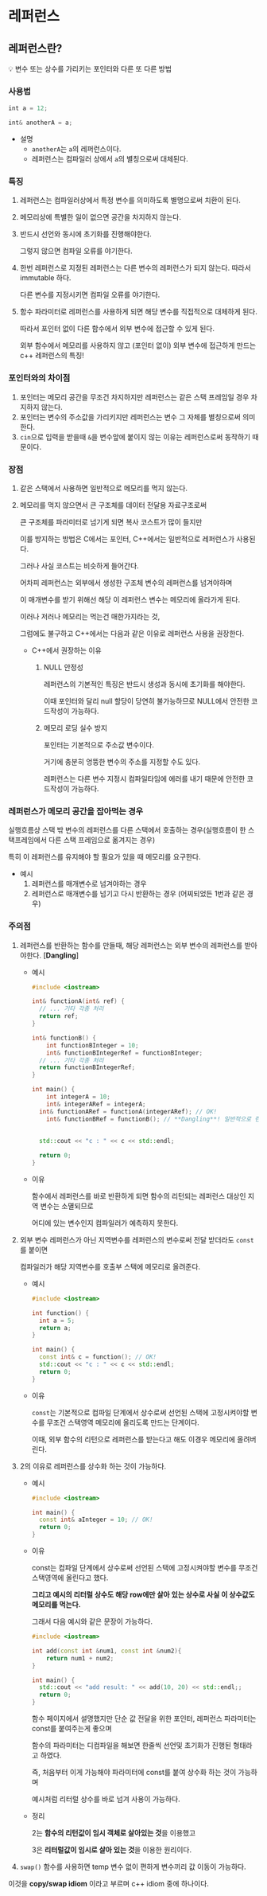 # 레퍼런스

## 레퍼런스란?

<aside>
💡 변수 또는 상수를 가리키는 포인터와 다른 또 다른 방법

</aside>

### 사용법

```jsx
int a = 12;

int& anotherA = a;
```

- 설명
    - `anotherA`는 `a`의 레퍼런스이다.
    - 레퍼런스는 컴파일러 상에서 `a`의 별칭으로써 대체된다.

### 특징

1. 레퍼런스는 컴파일러상에서 특정 변수를 의미하도록 별명으로써 치환이 된다.
2. 메모리상에 특별한 일이 없으면 공간을 차지하지 않는다.
3. 반드시 선언와 동시에 초기화를 진행해야한다.

    그렇지 않으면 컴파일 오류를 야기한다.

4. 한번 레퍼런스로 지정된 레퍼런스는 다른 변수의 레퍼런스가 되지 않는다. 따라서 immutable 하다.

    다른 변수를 지정시키면 컴파일 오류를 야기한다.

5. 함수 파라미터로 레퍼런스를 사용하게 되면 해당 변수를 직접적으로 대체하게 된다.

    따라서 포인터 없이 다른 함수에서 외부 변수에 접근할 수 있게 된다.

    외부 함수에서 메모리를 사용하지 않고 (포인터 없이) 외부 변수에 접근하게 만드는 c++ 레퍼런스의 특징!


### 포인터와의 차이점

1. 포인터는 메모리 공간을 무조건 차지하지만 레퍼런스는 같은 스택 프레임일 경우 차지하지 않는다.
2. 포인터는 변수의 주소값을 가리키지만 레퍼런스는 변수 그 자체를 별칭으로써 의미한다.
3. `cin`으로 입력을 받을때 `&`을 변수앞에 붙이지 않는 이유는 레퍼런스로써 동작하기 때문이다.

### 장점

1. 같은 스택에서 사용하면 일반적으로 메모리를 먹지 않는다.
2. 메모리를 먹지 않으면서 큰 구조체를 데이터 전달용 자료구조로써

    큰 구조체를 파라미터로 넘기게 되면 복사 코스트가 많이 들지만

    이를 방지하는 방법은 C에서는 포인터, C++에서는 일반적으로 레퍼런스가 사용된다.

    그러나 사실 코스트는 비슷하게 들어간다.

    어차피 레퍼런스는 외부에서 생성한 구조체 변수의 레퍼런스를 넘겨야하며

    이 매개변수를 받기 위해선 해당 이 레퍼런스 변수는 메모리에 올라가게 된다.

    이러나 저러나 메모리는 먹는건 매한가지라는 것,

    그럼에도 불구하고 C++에서는 다음과 같은 이유로 레퍼런스 사용을 권장한다.

    - C++에서 권장하는 이유
        1. NULL 안정성

            레퍼런스의 기본적인 특징은 반드시 생성과 동시에 초기화를 해야한다.

            이때 포인터와 달리 null 할당이 당연히 불가능하므로 NULL에서 안전한 코드작성이 가능하다.

        2. 메모리 로딩 실수 방지

            포인터는 기본적으로 주소값 변수이다.

            거기에 충분히 엉뚱한 변수의 주소를 지정할 수도 있다.

            레퍼런스는 다른 변수 지정시 컴파일타임에 에러를 내기 때문에 안전한 코드작성이 가능하다.


### 레퍼런스가 메모리 공간을 잡아먹는 경우

실행흐름상 스택 밖 변수의 레퍼런스를 다른 스택에서 호출하는 경우(실행흐름이 한 스택프레임에서 다른 스택 프레임으로 옮겨지는 경우)

특히 이 레퍼런스를 유지해야 할 필요가 있을 때 메모리를 요구한다.

- 예시
    1. 레퍼런스를 매개변수로 넘겨야하는 경우
    2. 레퍼런스로 매개변수를 넘기고 다시 반환하는 경우 (어찌되었든 1번과 같은 경우)

### 주의점

1. 레퍼런스를 반환하는 함수를 만들때, 해당 레퍼런스는 외부 변수의 레퍼런스를 받아야한다. [**Dangling**]
    - 예시

        ```cpp
        #include <iostream>

        int& functionA(int& ref) {
          // ... 기타 각종 처리
          return ref;
        }

        int& functionB() {
        	int functionBInteger = 10;
        	int& functionBIntegerRef = functionBInteger;
          // ... 기타 각종 처리
          return functionBIntegerRef;
        }

        int main() {
        	int integerA = 10;
        	int& integerARef = integerA;
          int& functionARef = functionA(integerARef); // OK!
        	int& functionBRef = functionB(); // **Dangling**! 일반적으로 런타임에러가 발생,
        																	// 경우에 따라 그냥 동작되는 경우도 있다고함
        																	// 허나 무조건 이렇게 지역변수의 레퍼런스를 넘기는 일은 절대! 안된다.
          std::cout << "c : " << c << std::endl;

          return 0;
        }
        ```

    - 이유

        함수에서 레퍼런스를 바로 반환하게 되면 함수의 리턴되는 레퍼런스 대상인 지역 변수는 소멸되므로

        어디에 있는 변수인지 컴파일러가 예측하지 못한다.

2. 외부 변수 레퍼런스가 아닌 지역변수를 레퍼런스의 변수로써 전달 받더라도 `const`를 붙이면

    컴파일러가 해당 지역변수를 호출부 스택에 메모리로 올려준다.

    - 예시

        ```cpp
        #include <iostream>

        int function() {
          int a = 5;
          return a;
        }

        int main() {
          const int& c = function(); // OK!
          std::cout << "c : " << c << std::endl;
          return 0;
        }
        ```

    - 이유

        `const`는 기본적으로 컴파일 단계에서 상수로써 선언된 스택에 고정시켜야할 변수를 무조건 스택영역 메모리에 올리도록 만드는 단계이다.

        이때, 외부 함수의 리턴으로 레퍼런스를 받는다고 해도 이경우 메모리에 올려버린다.

3. 2의 이유로 레퍼런스를 상수화 하는 것이 가능하다.
    - 예시

        ```cpp
        #include <iostream>

        int main() {
          const int& aInteger = 10; // OK!
          return 0;
        }
        ```

    - 이유

        const는 컴파일 단계에서 상수로써 선언된 스택에 고정시켜야할 변수를 무조건 스택영역에 올린다고 했다.

        **그리고 예시의 리터럴 상수도 해당 row에만 살아 있는 상수로 사실 이 상수값도 메모리를 먹는다.**

        그래서 다음 예시와 같은 문장이 가능하다.

        ```cpp
        #include <iostream>

        int add(const int &num1, const int &num2){
        	return num1 + num2;
        }

        int main() {
          std::cout << "add result: " << add(10, 20) << std::endl;;
          return 0;
        }
        ```

        함수 페이지에서 설명했지만 단순 값 전달을 위한 포인터, 레퍼런스 파라미터는 const를 붙여주는게 좋으며

        함수의 파라미터는 디컴파일을 해보면 한줄씩 선언및 초기화가 진행된 형태라고 하였다.

        즉, 처음부터 이게 가능해야 파라미터에 const를 붙여 상수화 하는 것이 가능하며

        예시처럼 리터럴 상수를 바로 넘겨 사용이 가능하다.

    - 정리

        2는 **함수의 리턴값이 임시 객체로 살아있는 것**을 이용했고

        3은 **리터럴값이 임시로 살아 있는 것**을 이용한 원리이다.


3. `swap()` 함수를 사용하면 temp 변수 없이 편하게 변수끼리 값 이동이 가능하다.

이것을 **copy/swap idiom** 이라고 부르며 c++ idiom 중에 하나이다.
